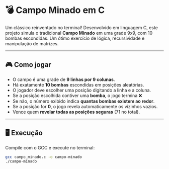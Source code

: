 # 💣 Campo Minado em C

Um clássico reinventado no terminal! Desenvolvido em linguagem C, este projeto simula o tradicional **Campo Minado** em uma grade 9x9, com 10 bombas escondidas. Um ótimo exercício de lógica, recursividade e manipulação de matrizes.

---

## 🎮 Como jogar

- O campo é uma grade de **9 linhas por 9 colunas**.
- Há exatamente **10 bombas** escondidas em posições aleatórias.
- O jogador deve escolher uma posição digitando a linha e a coluna.
- Se a posição escolhida contiver uma **bomba**, o jogo termina ❌
- Se não, o número exibido indica **quantas bombas existem ao redor**.
- Se a posição for **0**, o jogo revela automaticamente os vizinhos vazios.
- Vence quem **revelar todas as posições seguras** (71 no total).

---

## 🖥️ Execução

Compile com o GCC e execute no terminal:

```bash
gcc campo_minado.c -o campo-minado
./campo-minado